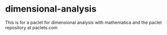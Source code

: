 # dimensional-analysis
This is for a paclet for dimensional analysis with mathematica and the paclet repository at paclets.com
